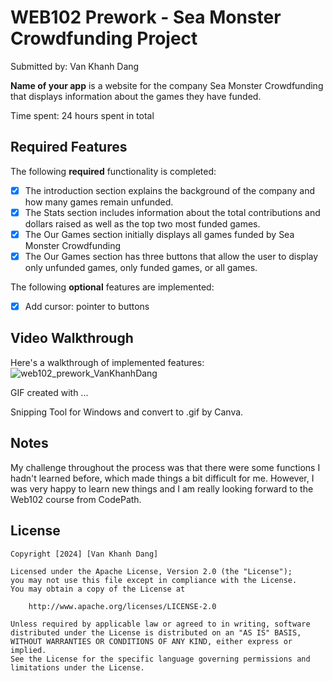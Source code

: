 # WEB102 Prework - Sea Monster Crowdfunding Project

Submitted by: Van Khanh Dang

**Name of your app** is a website for the company Sea Monster Crowdfunding that displays information about the games they have funded.

Time spent: 24 hours spent in total

## Required Features

The following **required** functionality is completed:

* [x] The introduction section explains the background of the company and how many games remain unfunded.
* [x] The Stats section includes information about the total contributions and dollars raised as well as the top two most funded games.
* [x] The Our Games section initially displays all games funded by Sea Monster Crowdfunding
* [x] The Our Games section has three buttons that allow the user to display only unfunded games, only funded games, or all games.

The following **optional** features are implemented:

* [x] Add cursor: pointer to buttons

## Video Walkthrough

Here's a walkthrough of implemented features:
![web102_prework_VanKhanhDang](https://github.com/user-attachments/assets/98a60041-a2c3-4cb0-894f-d5f5ed4c3c44)

GIF created with ...  

Snipping Tool for Windows and convert to .gif by Canva.


## Notes

My challenge throughout the process was that there were some functions I hadn't learned before, which made things a bit difficult for me. However, I was very happy to learn new things and I am really looking forward to the Web102 course from CodePath.

## License

    Copyright [2024] [Van Khanh Dang]

    Licensed under the Apache License, Version 2.0 (the "License");
    you may not use this file except in compliance with the License.
    You may obtain a copy of the License at

        http://www.apache.org/licenses/LICENSE-2.0

    Unless required by applicable law or agreed to in writing, software
    distributed under the License is distributed on an "AS IS" BASIS,
    WITHOUT WARRANTIES OR CONDITIONS OF ANY KIND, either express or implied.
    See the License for the specific language governing permissions and
    limitations under the License.
